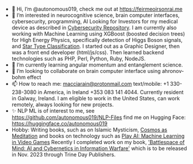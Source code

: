 - 👋 Hi, I’m @autonomous019, check me out at <a href="https://feirmeoirsonrai.me">https://feirmeoirsonrai.me</a>
- 👀 I’m interested in neurocognitive science, brain computer interfaces, cybersecurity, programming, AI Looking for Investors
for my medical device as described in <a href="https://github.com/autonomous019/ahronov-bohm-cybersecurity">Cybersecurity Repository</a>. I am currently also working with Machine Learning using XGBoost (boosted decision trees) for High Energy Physics, specifically detection of Higgs Boson signals, and <a href="https://github.com/autonomous019/star_classifier_flask/tree/master">Star Type Classification</a>. I started out as a Graphic Designer, then was a front end developer (html/js/css). Then learned backend technologies such as PHP, Perl, Python, Ruby, NodeJS. 
- 🌱 I’m currently learning angular momentum and entanglement science.
- 💞️ I’m looking to collaborate on brain computer interface using ahronov-bohm effect
- 📫 How to reach me: macciarain@protonmail.com text/mobile: +1 330-238-3080 in America, in Ireland +353 083 141 4044. Currently resident in Galway, Ireland. I am eligible to work in the United States, can work remotely, always looking for new projects. 
- ✨ NLP ML is of interest to me, see <a href="https://github.com/autonomous019/NLP-Files">https://github.com/autonomous019/NLP-Files</a>
find me on Hugging Face: <a href="https://huggingface.co/autonomous019">https://huggingface.co/autonomous019</a>
- Hobby: Writing books, such as on Islamic Mysticism, <a href="https://www.amazon.com/dp/B0BVD3NGJQ?ref_=pe_3052080_397514860">Cosmos as Meditation</a> and books on technology such as <a href="https://www.amazon.com/Play-AI-Machine-Learning-Video/dp/B0BW2X9B34/ref=sr_1_6?crid=6QKFHQNPXM9Y&keywords=michael+mccarron&qid=1679760979&sprefix=michael+mccarron%2Caps%2C197&sr=8-6">Play AI: Machine Learning in Video Games</a> Recently I completed work on my book, <a href="https://github.com/autonomous019/Battlespace-of-Mind">'Battlespace of Mind: AI and Cybernetics in Information Warfare'</a> which is to be released in Nov. 2023 through Trine Day Publishers.

<!---
autonomous019/autonomous019 is a ✨ special ✨ repository because its `README.md` (this file) appears on your GitHub profile.
You can click the Preview link to take a look at your changes.
--->
